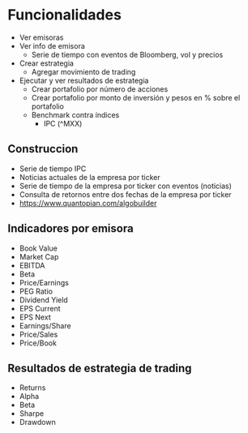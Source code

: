 # Funcionalidades

- Ver emisoras
- Ver info de emisora
  - Serie de tiempo con eventos de Bloomberg, vol y precios
- Crear estrategia
  - Agregar movimiento de trading
- Ejecutar y ver resultados de estrategia
  - Crear portafolio por número de acciones 
  - Crear portafolio por monto de inversión y pesos en % sobre el portafolio
  - Benchmark contra índices
    - IPC (^MXX)
	  
## Construccion

- Serie de tiempo IPC 
- Noticias actuales de la empresa por ticker
- Serie de tiempo de la empresa por ticker con eventos (noticias)
- Consulta de retornos entre dos fechas de la empresa por ticker
- https://www.quantopian.com/algobuilder

## Indicadores por emisora

- Book Value
- Market Cap
- EBITDA
- Beta
- Price/Earnings
- PEG Ratio
- Dividend Yield
- EPS Current
- EPS Next
- Earnings/Share
- Price/Sales
- Price/Book

## Resultados de estrategia de trading

- Returns
- Alpha
- Beta
- Sharpe
- Drawdown
